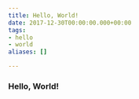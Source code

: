 ```yaml
---
title: Hello, World!
date: 2017-12-30T00:00:00.000+00:00
tags:
- hello
- world
aliases: []

---
```

### Hello, World!
